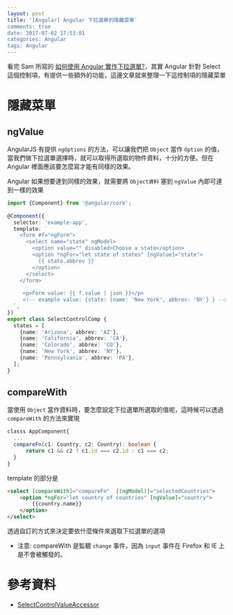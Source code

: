 ```yaml
---
layout: post
title: '[Angular] Angular 下拉選單的隱藏菜單`
comments: true
date: 2017-07-02 17:53:01
categories: Angular
tags: Angular
---
```


看完 Sam 所寫的 [如何使用 Angular 實作下拉選單?](http://oomusou.io/angular/angular-select/)，其實 Angular 針對 Select 這個控制項，有提供一些額外的功能，這邊文章就來整理一下這控制項的隱藏菜單

<!-- more -->

# 隱藏菜單

## ngValue

AngularJS 有提供 `ngOptions` 的方法，可以讓我們把 `Object` 當作 `Option` 的值，當我們做下拉選單選擇時，就可以取得所選取的物件資料，十分的方便。但在 Angular 裡面應該要怎麼寫才能有同樣的效果。

Angular 如果想要達到同樣的效果，就需要將 `Object資料` 塞到 `ngValue` 內即可達到一樣的效果

```typescript
import {Component} from '@angular/core';
 
@Component({
  selector: 'example-app',
  template: `
    <form #f="ngForm">
      <select name="state" ngModel>
        <option value="" disabled>Choose a state</option>
        <option *ngFor="let state of states" [ngValue]="state">
          {{ state.abbrev }}
        </option>
      </select>
    </form>
    
     <p>Form value: {{ f.value | json }}</p>
     <!-- example value: {state: {name: 'New York', abbrev: 'NY'} } -->
  `,
})
export class SelectControlComp {
  states = [
    {name: 'Arizona', abbrev: 'AZ'},
    {name: 'California', abbrev: 'CA'},
    {name: 'Colorado', abbrev: 'CO'},
    {name: 'New York', abbrev: 'NY'},
    {name: 'Pennsylvania', abbrev: 'PA'},
  ];
}
```



## compareWith

當使用 `Object` 當作資料時，要怎麼設定下拉選單所選取的值呢，這時候可以透過 `compareWith` 的方法來實現

```typescript
classs AppComponent{
  ...
  compareFn(c1: Country, c2: Country): boolean {
      return c1 && c2 ? c1.id === c2.id : c1 === c2;
  }
}
```

template 的部分是

```html
<select [compareWith]="compareFn"  [(ngModel)]="selectedCountries">
    <option *ngFor="let country of countries" [ngValue]="country">
        {{country.name}}
    </option>
</select>
```

透過自訂的方式來決定要依什麼條件來選取下拉選單的選項

* 注意: compareWith 是監聽 `change` 事件，因為 `input`  事件在 Firefox 和 IE 上是不會被觸發的。



# 參考資料

* [SelectControlValueAccessor](https://angular.io/api/forms/SelectControlValueAccessor)